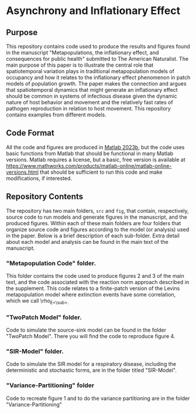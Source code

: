 # Asynchrony and Inflationary Effect
## Purpose
This repository contains code used to produce the results and figures found in the manuscript "Metapopulations, the inflationary effect, and consequences for public health" submitted to The American Naturalist. The main purpose of this paper is to illustrate the central role that spatiotemporal variation plays in traditional metapopulation models of occupancy and how it relates to the inflationary effect phenomenon in patch models of population growth. The paper makes the connection and argues that spatiotemporal dynamics that might generate an inflationary effect should be common in systems of infectious disease given the dynamic nature of host behavior and movement and the relatively fast rates of pathogen reproduction in relation to host movement. This repository contains examples from different models. 

## Code Format
All the code and figures are produced in [Matlab 2023b](https://www.mathworks.com/products/new_products/release2023b.html), but the code uses basic functions from Matlab that should be functional in many Matlab versions. Matlab requires a license, but a basic, free version is available at https://www.mathworks.com/products/matlab-online/matlab-online-versions.html that should be sufficient to run this code and make modifications, if interested.

## Repository Contents
The repository has two main folders, `src` and `fig`, that contain, respectively, source code to run models and generate figures in the manuscript, and the produced figures. Within each of these main folders are four folders that organize source code and figures according to the model (or analysis) used in the paper. Below is a brief description of each sub-folder. Extra detail about each model and analysis can be found in the main text of the manuscript. 

### "Metapopulation Code" folder. 
This folder contains the code used to produce figures 2 and 3 of the main text, and the code associated with the reaction norm approach described in the supplement. This code relates to a finite-patch version of the Levins metapopulation model where extinction events have some correlation, which we call \rho<sub>E<\sub>.

### "TwoPatch Model" folder.
Code to simulate the source-sink model can be found in the folder "TwoPatch Model". There you will find the code to reproduce figure 4.

### "SIR-Model" folder.
Code to simulate the SIR model for a respiratory disease, including the deterministic and stochastic forms, are in the folder titled "SIR-Model". 

### "Variance-Partitioning" folder
Code to recreate figure 1 and to do the variance partitioning are in the folder "Variance-Partitioning"
